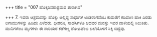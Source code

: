 +++
title = "007 ಹೊಕ್ಕರಿವರಾಶ್ರಮವ ತುರುಗಿದ"

+++
7. ಇವರು ಆಶ್ರಮವನ್ನು ಹೊಕ್ಕು ಅಲ್ಲಿದ್ದ ಸಾಧುಗಳ ಅಂತರಂಗವೆಂಬ ಕುದುರೆಗೆ ಕಡಿವಾಣ ಹಾಕಿ ಎರಡು ಲಗಾಮುಗಳನ್ನು ಹಿಡಿದು ಎಳೆದರು. ಧೀರರೂ, ಸಾಹಸಿಗಳೂ ಆದವರ ಮನಸ್ಸು ಇವರ ದಾಳಿಯಲ್ಲಿ ಸಿಲುಕಿತು. ಮುನಿಗಳೆಂಬ ಮೃಗಗಳು ಈ ನಾರಿಯರ ಕಡೆಗಣ್ಣ ನೋಟವೆಂಬ ಬಲೆಯೊಳಗೆ ಸಿಕ್ಕಿ ಬಿದ್ದವು.